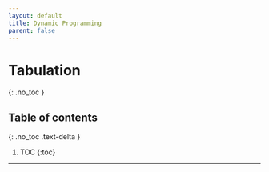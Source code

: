```yaml
---
layout: default
title: Dynamic Programming
parent: false
---
```


# Tabulation

{: .no_toc }

## Table of contents
{: .no_toc .text-delta }

1. TOC
{:toc}

---